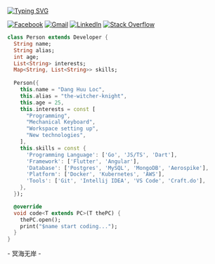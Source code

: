 [![Typing SVG](https://readme-typing-svg.demolab.com?font=FIre+Code&weight=800&size=24&duration=2000&pause=100&multiline=true&repeat=false&random=false&width=435&height=60&lines=Hey+there!+I'm;DANG+HUU+LOC+%F0%9F%91%8B)](https://git.io/typing-svg)

<a href="https://www.facebook.com/loc.yen.512/" target="_blank" rel="noopener noreferrer">![Facebook](https://img.shields.io/badge/Facebook-%231877F2.svg?style=for-the-badge&logo=Facebook&logoColor=white)</a>
<a href="mailto:dhuuloc8818@gmail.com" target="_blank" rel="noopener noreferrer">![Gmail](https://img.shields.io/badge/Gmail-D14836?style=for-the-badge&logo=gmail&logoColor=white)</a>
<a href="https://www.linkedin.com/in/the-witcher-knight" target="_blank" rel="noopener noreferrer">![LinkedIn](https://img.shields.io/badge/linkedin-%230077B5.svg?style=for-the-badge&logo=linkedin&logoColor=white)</a>
<a href="https://stackoverflow.com/users/14512647/loc-dang" target="_blank" rel="noopener noreferrer">![Stack Overflow](https://img.shields.io/badge/-Stackoverflow-FE7A16?style=for-the-badge&logo=stack-overflow&logoColor=white)
</a>

```dart
class Person extends Developer {
  String name;
  String alias;
  int age;
  List<String> interests;
  Map<String, List<String>> skills;
  
  Person({
    this.name = "Dang Huu Loc",
    this.alias = "the-witcher-knight",
    this.age = 25,
    this.interests = const [
      "Programming",
      "Mechanical Keyboard",
      "Workspace setting up",
      "New technologies",
    ],
    this.skills = const {
      'Programming Language': ['Go', 'JS/TS', 'Dart'],
      'Framework': ['Flutter', 'Angular'],
      'Database': ['Postgres', 'MySQL', 'MongoDB', 'Aerospike'],
      'Platform': ['Docker', 'Kubernetes', 'AWS'],
      'Tools': ['Git', 'Intellij IDEA', 'VS Code', 'Craft.do'],
    },
  });

  @override
  void code<T extends PC>(T thePC) {
    thePC.open();
    print("$name start coding...");
  }
}
```

\- 冥海无岸 -
